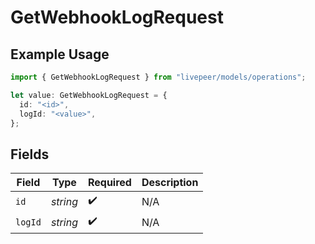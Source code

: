 # GetWebhookLogRequest

## Example Usage

```typescript
import { GetWebhookLogRequest } from "livepeer/models/operations";

let value: GetWebhookLogRequest = {
  id: "<id>",
  logId: "<value>",
};
```

## Fields

| Field              | Type               | Required           | Description        |
| ------------------ | ------------------ | ------------------ | ------------------ |
| `id`               | *string*           | :heavy_check_mark: | N/A                |
| `logId`            | *string*           | :heavy_check_mark: | N/A                |